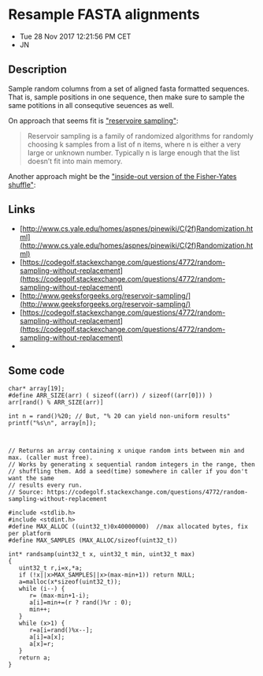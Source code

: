 # Resample FASTA alignments

- Tue 28 Nov 2017 12:21:56 PM CET
- JN

## Description

Sample random columns from a set of aligned fasta formatted sequences.
That is, sample positions in one sequence, then make sure to sample the same
potitions in all consequtive seuences as well.

On approach that seems fit is ["reservoire sampling"](http://en.wikipedia.org/wiki/Reservoir_sampling): 

>Reservoir sampling is a family of randomized algorithms for randomly choosing k 
>samples from a list of n items, where n is either a very large or unknown 
>number. Typically n is large enough that the list doesn’t fit into main 
>memory.

Another approach might be the ["inside-out version of the Fisher-Yates shuffle"](https://en.wikipedia.org/wiki/Reservoir_sampling#Relation_to_Fisher-Yates_shuffle):

## Links

- [http://www.cs.yale.edu/homes/aspnes/pinewiki/C(2f)Randomization.html](http://www.cs.yale.edu/homes/aspnes/pinewiki/C(2f)Randomization.html)
- [https://codegolf.stackexchange.com/questions/4772/random-sampling-without-replacement](https://codegolf.stackexchange.com/questions/4772/random-sampling-without-replacement)
- [http://www.geeksforgeeks.org/reservoir-sampling/](http://www.geeksforgeeks.org/reservoir-sampling/)
- [https://codegolf.stackexchange.com/questions/4772/random-sampling-without-replacement](https://codegolf.stackexchange.com/questions/4772/random-sampling-without-replacement)
- []()

## Some code

    char* array[19];
    #define ARR_SIZE(arr) ( sizeof((arr)) / sizeof((arr[0])) )
    arr[rand() % ARR_SIZE(arr)]

    int n = rand()%20; // But, "% 20 can yield non-uniform results"
    printf("%s\n", array[n]);



    // Returns an array containing x unique random ints between min and max. (caller must free).
    // Works by generating x sequential random integers in the range, then 
    // shuffling them. Add a seed(time) somewhere in caller if you don't want the same 
    // results every run.
    // Source: https://codegolf.stackexchange.com/questions/4772/random-sampling-without-replacement

    #include <stdlib.h>
    #include <stdint.h>
    #define MAX_ALLOC ((uint32_t)0x40000000)  //max allocated bytes, fix per platform
    #define MAX_SAMPLES (MAX_ALLOC/sizeof(uint32_t))

    int* randsamp(uint32_t x, uint32_t min, uint32_t max)
    {
       uint32_t r,i=x,*a;
       if (!x||x>MAX_SAMPLES||x>(max-min+1)) return NULL;
       a=malloc(x*sizeof(uint32_t));
       while (i--) {
          r= (max-min+1-i);
          a[i]=min+=(r ? rand()%r : 0);
          min++;
       }
       while (x>1) {
          r=a[i=rand()%x--];
          a[i]=a[x];
          a[x]=r;
       }
       return a;
    }
